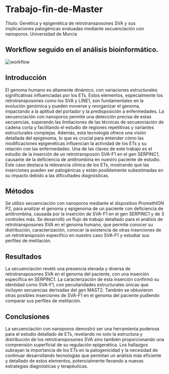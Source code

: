 # Trabajo-fin-de-Master
Título: Genética y epigenética de retrotransposones SVA y sus implicaciones patogénicas evaluadas mediante secuenciación con nanoporos. 
Universidad de Murcia 

## Workflow seguido en el análisis bioinformático.
![workflow](https://github.com/evalopezf/Trabajo_fin_de_Master/assets/153935665/3a3ea4fc-6e45-4cac-af12-fcf11906977d)

## Introducción 
El genoma humano es altamente dinámico, con variaciones estructurales significativas influenciadas por los ETs. Estos elementos, especialmente los retrotransposones como los SVA y LINE1, son fundamentales en la evolución genómica y pueden moverse y reorganizar el genoma, impactando a la aptitud del portador y la predisposición a enfermedades. La secuenciación con nanoporos permite una detección precisa de estas secuencias, superando las limitaciones de las técnicas de secuenciación de cadena corta y facilitando el estudio de regiones repetitivas y variantes estructurales complejas. Además, esta tecnología ofrece una visión detallada del epigenoma, lo que es crucial para entender cómo las modificaciones epigenéticas influencian la actividad de los ETs y su relación con las enfermedades.
Una de las claves de este trabajo es el estudio de la inserción de un retrotransposón SVA-F1 en el gen SERPINC1, causante de la deficiencia de antitrombina en nuestro paciente de estudio. Este caso destaca la relevancia clínica de los ETs, mostrando que las inserciones pueden ser patogénicas y están posiblemente subestimadas en su impacto debido a las dificultades diagnósticas. 

## Métodos
Se utilizo secuenciación con nanoporos mediante el dispositivo PromethION P2, para analizar el genoma y epigenoma de un paciente con deficiencia de antitrombina, causada por la inserción de SVA-F1 en el gen SERPINC1 y de 3 controles más. Se desarrolló un flujo de trabajo detallado para el análisis de retrotransposones SVA en el genoma humano, que permite conocer su distribución, caracterización, conocer la existencia de otras inserciones de un retrotransposón específico en nuestro caso SVA-F1 y estudiar sus perfiles de metilación.

## Resultados
La secuenciación reveló una presencia elevada y diversa de retrotransposones SVA en el genoma del paciente, con una inserción específica en SERPINC1. La caracterización de esta inserción confirmó su identidad como SVA-F1, con peculiaridades estructurales únicas que incluyen secuencias derivadas del gen MAST2. También se obtuvieron otras posibles inserciones de SVA-F1 en el genoma del paciente pudiendo comparar sus perfiles de metilación.

## Conclusiones
La secuenciación con nanoporos demostró ser una herramienta poderosa para el estudio detallado de ETs, revelando no solo la estructura y distribución de los retrotransposones SVA sino también proporcionando una comprensión superficial de su regulación epigenética. Los hallazgos subrayan la importancia de los ETs en la patogenicidad y la necesidad de continuar desarrollando tecnologías que permitan un análisis más eficiente y detallado de estos elementos, potencialmente llevando a nuevas estrategias diagnósticas y terapéuticas.
